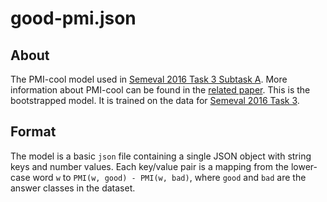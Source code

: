 # good-pmi.json
## About

The PMI-cool model used in [Semeval 2016 Task 3 Subtask A](http://alt.qcri.org/semeval2016/task3/index.php?id=description-of-tasks). More information about PMI-cool can be found in the [related paper](https://aclweb.org/anthology/S/S16/S16-1130.pdf). This is the bootstrapped model. It is trained on the data for [Semeval 2016 Task 3](http://alt.qcri.org/semeval2016/task3/index.php?id=description-of-tasks). 

## Format

The model is a basic `json` file containing a single JSON object with string keys and number values. Each key/value pair is a mapping from the lower-case word `w` to `PMI(w, good) - PMI(w, bad)`, where `good` and `bad` are the answer classes in the dataset.
